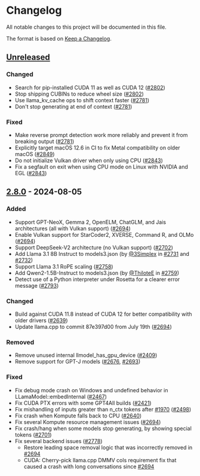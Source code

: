 # Changelog

All notable changes to this project will be documented in this file.

The format is based on [Keep a Changelog](https://keepachangelog.com/en/1.1.0/).

## [Unreleased]

### Changed
- Search for pip-installed CUDA 11 as well as CUDA 12 ([#2802](https://github.com/nomic-ai/gpt4all/pull/2802))
- Stop shipping CUBINs to reduce wheel size ([#2802](https://github.com/nomic-ai/gpt4all/pull/2802))
- Use llama\_kv\_cache ops to shift context faster ([#2781](https://github.com/nomic-ai/gpt4all/pull/2781))
- Don't stop generating at end of context ([#2781](https://github.com/nomic-ai/gpt4all/pull/2781))

### Fixed
- Make reverse prompt detection work more reliably and prevent it from breaking output ([#2781](https://github.com/nomic-ai/gpt4all/pull/2781))
- Explicitly target macOS 12.6 in CI to fix Metal compatibility on older macOS ([#2849](https://github.com/nomic-ai/gpt4all/pull/2849))
- Do not initialize Vulkan driver when only using CPU ([#2843](https://github.com/nomic-ai/gpt4all/pull/2843))
- Fix a segfault on exit when using CPU mode on Linux with NVIDIA and EGL ([#2843](https://github.com/nomic-ai/gpt4all/pull/2843))

## [2.8.0] - 2024-08-05

### Added
- Support GPT-NeoX, Gemma 2, OpenELM, ChatGLM, and Jais architectures (all with Vulkan support) ([#2694](https://github.com/nomic-ai/gpt4all/pull/2694))
- Enable Vulkan support for StarCoder2, XVERSE, Command R, and OLMo ([#2694](https://github.com/nomic-ai/gpt4all/pull/2694))
- Support DeepSeek-V2 architecture (no Vulkan support) ([#2702](https://github.com/nomic-ai/gpt4all/pull/2702))
- Add Llama 3.1 8B Instruct to models3.json (by [@3Simplex](https://github.com/3Simplex) in [#2731](https://github.com/nomic-ai/gpt4all/pull/2731) and [#2732](https://github.com/nomic-ai/gpt4all/pull/2732))
- Support Llama 3.1 RoPE scaling ([#2758](https://github.com/nomic-ai/gpt4all/pull/2758))
- Add Qwen2-1.5B-Instruct to models3.json (by [@ThiloteE](https://github.com/ThiloteE) in [#2759](https://github.com/nomic-ai/gpt4all/pull/2759))
- Detect use of a Python interpreter under Rosetta for a clearer error message ([#2793](https://github.com/nomic-ai/gpt4all/pull/2793))

### Changed
- Build against CUDA 11.8 instead of CUDA 12 for better compatibility with older drivers ([#2639](https://github.com/nomic-ai/gpt4all/pull/2639))
- Update llama.cpp to commit 87e397d00 from July 19th ([#2694](https://github.com/nomic-ai/gpt4all/pull/2694))

### Removed
- Remove unused internal llmodel\_has\_gpu\_device ([#2409](https://github.com/nomic-ai/gpt4all/pull/2409))
- Remove support for GPT-J models ([#2676](https://github.com/nomic-ai/gpt4all/pull/2676), [#2693](https://github.com/nomic-ai/gpt4all/pull/2693))

### Fixed
- Fix debug mode crash on Windows and undefined behavior in LLamaModel::embedInternal ([#2467](https://github.com/nomic-ai/gpt4all/pull/2467))
- Fix CUDA PTX errors with some GPT4All builds ([#2421](https://github.com/nomic-ai/gpt4all/pull/2421))
- Fix mishandling of inputs greater than n\_ctx tokens after [#1970](https://github.com/nomic-ai/gpt4all/pull/1970) ([#2498](https://github.com/nomic-ai/gpt4all/pull/2498))
- Fix crash when Kompute falls back to CPU ([#2640](https://github.com/nomic-ai/gpt4all/pull/2640))
- Fix several Kompute resource management issues ([#2694](https://github.com/nomic-ai/gpt4all/pull/2694))
- Fix crash/hang when some models stop generating, by showing special tokens ([#2701](https://github.com/nomic-ai/gpt4all/pull/2701))
- Fix several backend issues ([#2778](https://github.com/nomic-ai/gpt4all/pull/2778))
  - Restore leading space removal logic that was incorrectly removed in [#2694](https://github.com/nomic-ai/gpt4all/pull/2694)
  - CUDA: Cherry-pick llama.cpp DMMV cols requirement fix that caused a crash with long conversations since [#2694](https://github.com/nomic-ai/gpt4all/pull/2694)

[Unreleased]: https://github.com/nomic-ai/gpt4all/compare/python-v2.8.0...HEAD
[2.8.0]: https://github.com/nomic-ai/gpt4all/compare/python-v2.7.0...python-v2.8.0
